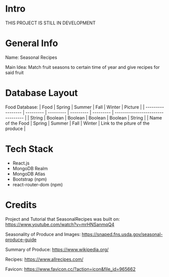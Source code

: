# Intro

THIS PROJECT IS STILL IN DEVELOPMENT

# General Info

Name: Seasonal Recipes

Main Idea: Match fruit seasons to certain time of year and give recipes for said fruit

# Database Layout

Food Database:
| Food		  		| Spring  	| Summer	| Fall  	| Winter  	| Picture							|
| -----------------	| ---------	| ---------	| ---------	| ---------	| ---------------------------------	|
| String			| Boolean	| Boolean	| Boolean	| Boolean	| String							|
| Name of the Food	| Spring	| Summer	| Fall		| Winter	| Link to the piture of the produce	|

# Tech Stack

- React.js
- MongoDB Realm
- MongoDB Atlas
- Bootstrap (npm)
- react-router-dom (npm)

# Credits

Project and Tutorial that SeasonalRecipes was built on: https://www.youtube.com/watch?v=mrHNSanmqQ4

Seasonality of Produce and Images: https://snaped.fns.usda.gov/seasonal-produce-guide

Summary of Produce: https://www.wikipedia.org/

Recipes: https://www.allrecipes.com/

Favicon: https://www.favicon.cc/?action=icon&file_id=965662